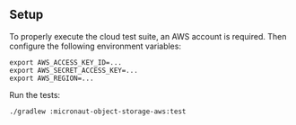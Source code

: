 ## Setup

To properly execute the cloud test suite, an AWS account is required. Then configure the following environment
variables:

```shell
export AWS_ACCESS_KEY_ID=...
export AWS_SECRET_ACCESS_KEY=...
export AWS_REGION=...
```

Run the tests:
```shell
./gradlew :micronaut-object-storage-aws:test
```
